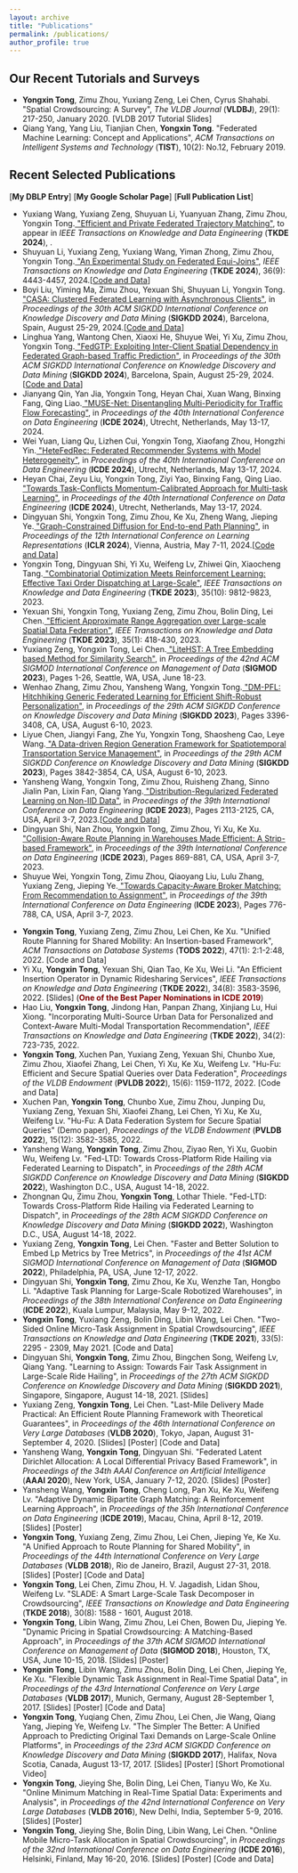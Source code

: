 ```yaml
---
layout: archive
title: "Publications"
permalink: /publications/
author_profile: true
---
```


Our Recent Tutorials and Surveys
------
<ul>
	     <li><b>Yongxin Tong</b>, Zimu Zhou, Yuxiang Zeng, Lei Chen, Cyrus Shahabi. &quot;<a href="https://link.springer.com/article/10.1007/s00778-019-00568-7" target="_blank" style="text-decoration:none;">Spatial Crowdsourcing: A Survey</a>&quot;, <I>The VLDB Journal</I> (<b>VLDBJ</b>), 29(1): 217-250, January 2020. [<a href="https://hufudb.com/homepage/vldb17_tutorial_slides.pdf" target="_blank" style="text-decoration:none;">VLDB 2017 Tutorial Slides</a>]
            </li>
            <li>Qiang Yang, Yang Liu, Tianjian Chen, <b>Yongxin Tong</b>.  &quot;<a href="https://hufudb.com/homepage/tist_fl.pdf" target="_blank" style="text-decoration:none;">Federated Machine Learning: Concept and Applications</a>&quot;, <I>ACM Transactions on Intelligent Systems and Technology</I> (<b>TIST</b>), 10(2): No.12, February 2019.
            </li>
</ul>

Recent Selected Publications
------
[<a href="http://www.informatik.uni-trier.de/~ley/db/indices/a-tree/t/Tong:Yongxin.html" target="_blank" style="text-decoration:none;"><b>My DBLP Entry</b></a>]&nbsp;[<a href="https://scholar.google.com/citations?user=aeCHfDIAAAAJ&hl=en&oi=ao" target="_blank" style="text-decoration:none;"><b>My Google Scholar Page</b></a>]&nbsp;[<a href="http:/hufudb.com/" target="_blank" style="text-decoration:none;"><b>Full Publication List</b></a>]

<!-- publication start -->

+ Yuxiang Wang, Yuxiang Zeng, Shuyuan Li, Yuanyuan Zhang, Zimu Zhou, Yongxin Tong.<a href="https://hufudb.com/./static/paper/2024/TKDE24-wang.pdf" target="_blank"> "Efficient and Private Federated Trajectory Matching"</a>, to appear in <i>IEEE Transactions on Knowledge and Data Engineering</i> (<b>TKDE 2024</b>), .
+ Shuyuan Li, Yuxiang Zeng, Yuxiang Wang, Yiman Zhong, Zimu Zhou, Yongxin Tong.<a href="https://hufudb.com/./static/paper/2024/TKDE24-li.pdf" target="_blank"> "An Experimental Study on Federated Equi-Joins"</a>, <i>IEEE Transactions on Knowledge and Data Engineering</i> (<b>TKDE 2024</b>), 36(9): 4443-4457, 2024.[[Code and Data](https://github.com/BUAA-BDA/Hufu-FedJoin-Benchmark)]
+ Boyi Liu, Yiming Ma, Zimu Zhou, Yexuan Shi, Shuyuan Li, Yongxin Tong.<a href="https://hufudb.com/./static/paper/2024/KDD24-liu.pdf" target="_blank"> "CASA: Clustered Federated Learning with Asynchronous Clients"</a>, in <i>Proceedings of the 30th ACM SIGKDD International Conference on Knowledge Discovery and Data Mining</i> (<b>SIGKDD 2024</b>), Barcelona, Spain, August 25-29, 2024.[[Code and Data](https://github.com/boyi-liu/CASA)]
+ Linghua Yang, Wantong Chen, Xiaoxi He, Shuyue Wei, Yi Xu, Zimu Zhou, Yongxin Tong.<a href="https://hufudb.com/./static/paper/2024/KDD24-yang.pdf" target="_blank"> "FedGTP: Exploiting Inter-Client Spatial Dependency in Federated Graph-based Traffic Prediction"</a>, in <i>Proceedings of the 30th ACM SIGKDD International Conference on Knowledge Discovery and Data Mining</i> (<b>SIGKDD 2024</b>), Barcelona, Spain, August 25-29, 2024.[[Code and Data](https://github.com/LarryHawkingYoung/KDD2024_FedGTP)]
+ Jianyang Qin, Yan Jia, Yongxin Tong, Heyan Chai, Xuan Wang, Binxing Fang, Qing Liao.<a href="https://hufudb.com/./static/paper/2024/ICDE24-qin.pdf" target="_blank"> "MUSE-Net: Disentangling Multi-Periodicity for Traffic Flow Forecasting"</a>, in <i>Proceedings of the 40th International Conference on Data Engineering</i> (<b>ICDE 2024</b>), Utrecht, Netherlands, May 13-17, 2024.
+ Wei Yuan, Liang Qu, Lizhen Cui, Yongxin Tong, Xiaofang Zhou, Hongzhi Yin.<a href="https://hufudb.com/./static/paper/2024/ICDE24-yuan.pdf" target="_blank"> "HeteFedRec: Federated Recommender Systems with Model Heterogeneity"</a>, in <i>Proceedings of the 40th International Conference on Data Engineering</i> (<b>ICDE 2024</b>), Utrecht, Netherlands, May 13-17, 2024.
+ Heyan Chai, Zeyu Liu, Yongxin Tong, Ziyi Yao, Binxing Fang, Qing Liao.<a href="https://hufudb.com/./static/paper/2024/ICDE24-chai.pdf" target="_blank"> "Towards Task-Conflicts Momentum-Calibrated Approach for Multi-task Learning"</a>, in <i>Proceedings of the 40th International Conference on Data Engineering</i> (<b>ICDE 2024</b>), Utrecht, Netherlands, May 13-17, 2024.
+ Dingyuan Shi, Yongxin Tong, Zimu Zhou, Ke Xu, Zheng Wang, Jieping Ye.<a href="https://hufudb.com/./static/paper/2024/ICLR24-shi.pdf" target="_blank"> "Graph-Constrained Diffusion for End-to-end Path Planning"</a>, in <i>Proceedings of the 12th International Conference on Learning Representations</i> (<b>ICLR 2024</b>), Vienna, Austria, May 7-11, 2024.[[Code and Data](https://github.com/dingyuan-shi/Graph-Diffusion-Planning)]
+ Yongxin Tong, Dingyuan Shi, Yi Xu, Weifeng Lv, Zhiwei Qin, Xiaocheng Tang.<a href="https://hufudb.com/./static/paper/2023/TKDE23_tong.pdf" target="_blank"> "Combinatorial Optimization Meets Reinforcement Learning: Effective Taxi Order Dispatching at Large-Scale"</a>, <i>IEEE Transactions on Knowledge and Data Engineering</i> (<b>TKDE 2023</b>), 35(10): 9812-9823, 2023.
+ Yexuan Shi, Yongxin Tong, Yuxiang Zeng, Zimu Zhou, Bolin Ding, Lei Chen.<a href="https://hufudb.com/./static/paper/2023/TKDE23_shi.pdf" target="_blank"> "Efficient Approximate Range Aggregation over Large-scale Spatial Data Federation"</a>, <i>IEEE Transactions on Knowledge and Data Engineering</i> (<b>TKDE 2023</b>), 35(1): 418-430, 2023.
+ Yuxiang Zeng, Yongxin Tong, Lei Chen.<a href="https://hufudb.com/./static/paper/2023/SIGMOD23_zeng.pdf" target="_blank"> "LiteHST: A Tree Embedding based Method for Similarity Search"</a>, in <i>Proceedings of the 42nd ACM SIGMOD International Conference on Management of Data</i> (<b>SIGMOD 2023</b>), Pages 1-26, Seattle, WA, USA, June 18-23.
+ Wenhao Zhang, Zimu Zhou, Yansheng Wang, Yongxin Tong.<a href="https://hufudb.com/./static/paper/2023/SIGKDD23_zhang.pdf" target="_blank"> "DM-PFL: Hitchhiking Generic Federated Learning for Efficient Shift-Robust Personalization"</a>, in <i>Proceedings of the 29th ACM SIGKDD Conference on Knowledge Discovery and Data Mining</i> (<b>SIGKDD 2023</b>), Pages 3396-3408, CA, USA, August 6-10, 2023.
+ Liyue Chen, Jiangyi Fang, Zhe Yu, Yongxin Tong, Shaosheng Cao, Leye Wang.<a href="https://hufudb.com/./static/paper/2023/SIGKDD23_chen.pdf" target="_blank"> "A Data-driven Region Generation Framework for Spatiotemporal Transportation Service Management"</a>, in <i>Proceedings of the 29th ACM SIGKDD Conference on Knowledge Discovery and Data Mining</i> (<b>SIGKDD 2023</b>), Pages 3842-3854, CA, USA, August 6-10, 2023.
+ Yansheng Wang, Yongxin Tong, Zimu Zhou, Ruisheng Zhang, Sinno Jialin Pan, Lixin Fan, Qiang Yang.<a href="https://hufudb.com/./static/paper/2023/ICDE23_wang.pdf" target="_blank"> "Distribution-Regularized Federated Learning on Non-IID Data"</a>, in <i>Proceedings of the 39th International Conference on Data Engineering</i> (<b>ICDE 2023</b>), Pages 2113-2125, CA, USA, April 3-7, 2023.[[Code and Data](https://github.com/BUAA-BDA/rfedavg)]
+ Dingyuan Shi, Nan Zhou, Yongxin Tong, Zimu Zhou, Yi Xu, Ke Xu.<a href="https://hufudb.com/./static/paper/2023/ICDE23_shi.pdf" target="_blank"> "Collision-Aware Route Planning in Warehouses Made Efficient: A Strip-based Framework"</a>, in <i>Proceedings of the 39th International Conference on Data Engineering</i> (<b>ICDE 2023</b>), Pages 869-881, CA, USA, April 3-7, 2023.
+ Shuyue Wei, Yongxin Tong, Zimu Zhou, Qiaoyang Liu, Lulu Zhang, Yuxiang Zeng, Jieping Ye.<a href="https://hufudb.com/./static/paper/2023/ICDE23_wei.pdf" target="_blank"> "Towards Capacity-Aware Broker Matching: From Recommendation to Assignment"</a>, in <i>Proceedings of the 39th International Conference on Data Engineering</i> (<b>ICDE 2023</b>), Pages 776-788, CA, USA, April 3-7, 2023.


<!-- publication end -->



<ul>
     <li><b>Yongxin Tong</b>, Yuxiang Zeng, Zimu Zhou, Lei Chen, Ke Xu. &quot;<a href="https://hufudb.com/static/paper/2022/TODS2022_Unified Route Planning for Shared Mobility- An Insertion-based Framework.pdf" target="_blank" style="text-decoration:none;">Unified Route Planning for Shared Mobility: An Insertion-based Framework</a>&quot;, <I>ACM Transactions on Database Systems</I> (<b>TODS 2022</b>), 47(1): 2:1-2:48, 2022. [<a href="https://github.com/BUAA-BDA/ridesharing-GreedyDP" target="_blank" style="text-decoration:none;">Code and Data</a>]
     </li>
     <li>Yi Xu, <b>Yongxin Tong</b>, Yexuan Shi, Qian Tao, Ke Xu, Wei Li. &quot;<a href="https://hufudb.com/static/paper/2022/TKDE2022_An Efficient Insertion Operator in Dynamic Ridesharing Services.pdf" target="_blank" style="text-decoration:none;">An Efficient Insertion Operator in Dynamic Ridesharing Services</a>&quot;, <I>IEEE Transactions on Knowledge and Data Engineering</I> (<b>TKDE 2022</b>), 34(8): 3583-3596, 2022. [<a href="icde19a_slides.pptx" target="_blank" style="text-decoration:none;">Slides</a>] (<b><font color="#800000">One of the Best Paper Nominations in ICDE 2019</font></b>)
     </li>
     <li>Hao Liu, <b>Yongxin Tong</b>, Jindong Han, Panpan Zhang, Xinjiang Lu, Hui Xiong. &quot;<a href="https://hufudb.com/static/paper/2022/TKDE2022_Incorporating Multi-Source Urban Data for Personalized and Context-Aware Multi-Modal Transportation Recommendation.pdf" target="_blank" style="text-decoration:none;">Incorporating Multi-Source Urban Data for Personalized and Context-Aware Multi-Modal Transportation Recommendation</a>&quot;, <I>IEEE Transactions on Knowledge and Data Engineering</I> (<b>TKDE 2022</b>), 34(2): 723-735, 2022.
     </li>
     <li><b>Yongxin Tong</b>, Xuchen Pan, Yuxiang Zeng, Yexuan Shi, Chunbo Xue, Zimu Zhou, Xiaofei Zhang, Lei Chen, Yi Xu, Ke Xu, Weifeng Lv. &quot;<a href="https://hufudb.com/static/paper/2022/PVLDB2022_Hu-Fu- Efficient and Secure SpatialQueries over Data Federation.pdf" target="_blank" style="text-decoration:none;">Hu-Fu: Efficient and Secure Spatial Queries over Data Federation</a>&quot;, <i>Proceedings of the VLDB Endowment</i> (<b>PVLDB 2022</b>), 15(6): 1159-1172, 2022. [<a href="https://github.com/BUAA-BDA/OpenHuFu" target="_blank" style="text-decoration:none;">Code and Data</a>]
     </li>
     <li> Xuchen Pan, <b>Yongxin Tong</b>, Chunbo Xue, Zimu Zhou, Junping Du, Yuxiang Zeng, Yexuan Shi, Xiaofei Zhang, Lei Chen, Yi Xu, Ke Xu, Weifeng Lv. &quot;<a href="https://hufudb.com/static/paper/2022/PVLDB2022_Hu-Fu A Data Federation System for Secure Spatial Queries.pdf" target="_blank" style="text-decoration:none;">Hu-Fu: A Data Federation System for Secure Spatial Queries</a>&quot; (Demo paper), <i>Proceedings of the VLDB Endowment</i> (<b>PVLDB 2022</b>), 15(12): 3582-3585, 2022.
     </li>
     <li>Yansheng Wang, <b>Yongxin Tong</b>, Zimu Zhou, Ziyao Ren, Yi Xu, Guobin Wu, Weifeng Lv. &quot;<a href="https://hufudb.com/static/paper/2022/SIGKDD2022_Fed-LTD Towards Cross-Platform Ride Hailing via.pdf" target="_blank" style="text-decoration:none;">Fed-LTD: Towards Cross-Platform Ride Hailing via Federated Learning to Dispatch</a>&quot;, in <i>Proceedings of the 28th ACM SIGKDD Conference on Knowledge Discovery and Data Mining</i> (<b>SIGKDD 2022</b>), Washington D.C., USA, August 14-18, 2022.
     </li>
     <li>Zhongnan Qu, Zimu Zhou, <b>Yongxin Tong</B>, Lothar Thiele. &quot;<a href="#" target="_blank" style="text-decoration:none;">Fed-LTD: Towards Cross-Platform Ride Hailing via Federated Learning to Dispatch</a>&quot;, in <i>Proceedings of the 28th ACM SIGKDD Conference on Knowledge Discovery and Data Mining</i> (<b>SIGKDD 2022</b>), Washington D.C., USA, August 14-18, 2022.
     </li>	     
     <li> Yuxiang Zeng, <b>Yongxin Tong</b>, Lei Chen. &quot;<a href="https://hufudb.com/static/paper/2022/SIGMOD22_HST.pdf" target="_blank" style="text-decoration:none;">Faster and Better Solution to Embed Lp Metrics by Tree Metrics</a>&quot;, in <i>Proceedings of the 41st ACM SIGMOD International Conference on Management of Data</i> (<b>SIGMOD 2022</b>), Philadelphia, PA, USA, June 12-17, 2022.
     </li>
     <li> Dingyuan Shi, <b>Yongxin Tong</b>, Zimu Zhou, Ke Xu, Wenzhe Tan, Hongbo Li. &quot;<a href="https://hufudb.com/static/paper/2022/ICDE2022_Adaptive%20Task%20Planning%20for%20Large-Scale%20Robotized%20Warehouses.pdf" target="_blank" style="text-decoration:none;">Adaptive Task Planning for Large-Scale Robotized Warehouses</a>&quot;, in <i>Proceedings of the 38th International Conference on Data Engineering</i> (<b>ICDE 2022</b>), Kuala Lumpur, Malaysia, May 9-12, 2022.
     </li>
     <li><b>Yongxin Tong</b>, Yuxiang Zeng, Bolin Ding, Libin Wang, Lei Chen.  &quot;<a href="https://hufudb.com/static/paper/2021/TKDE2021_Two-Sided%20Online%20Micro-Task%20Assignment%20in%20Spatial%20Crowdsourcing.pdf" target="_blank" style="text-decoration:none;">Two-Sided Online Micro-Task Assignment in Spatial Crowdsourcing</a>&quot;, <I>IEEE Transactions on Knowledge and Data Engineering</I> (<b>TKDE 2021</b>), 33(5): 2295 - 2309, May 2021. [<a href="https://github.com/BUAA-BDA/SpatialCrowdsourcing-GOMA" target="_blank" style="text-decoration:none;">Code and Data</a>]
     </li>
     <li>Dingyuan Shi, <b>Yongxin Tong</b>, Zimu Zhou, Bingchen Song, Weifeng Lv, Qiang Yang. &quot;<a href="https://hufudb.com/static/paper/2021/SIGKDD21_Learning to Assign- Towards Fair Task Assignment in Large-Scale Ride Hailing.pdf" target="_blank" style="text-decoration:none;">Learning to Assign: Towards Fair Task Assignment in Large-Scale Ride Hailing</a>&quot;, in <I>Proceedings of the 27th ACM SIGKDD Conference on Knowledge Discovery and Data Mining</I> (<b>SIGKDD 2021</b>), Singapore, Singapore, August 14-18, 2021. [<a href="https://hufudb.com/homepage/kdd21a_slides.pptx" target="_blank" style="text-decoration:none;">Slides</a>]
     </li>
     <li>Yuxiang Zeng, <b>Yongxin Tong</b>, Lei Chen. &quot;<a href="http://www.vldb.org/pvldb/vol13/p320-zeng.pdf" target="_blank" style="text-decoration:none;">Last-Mile Delivery Made Practical: An Efficient Route Planning Framework with Theoretical Guarantees</a>&quot;, in <I>Proceedings of the 46th International Conference on Very Large Databases</I> (<b>VLDB 2020</b>), Tokyo, Japan, August 31-September 4, 2020. [<a href="https://hufudb.com/static/paper/2020/VLDB20-LMD-github.ppsx" target="_blank" style="text-decoration:none;">Slides</a>] [<a href="https://hufudb.com/static/paper/2020/VLDB2020_Last-Mile Delivery Made Practical- An Efficient Route Planning Framework with Theoretical Guarantees.pdf" target="_blank" style="text-decoration:none;">Poster</a>]  [<a href="https://github.com/BUAA-BDA/ridesharing-LMD" target="_blank" style="text-decoration:none;">Code and Data</a>]
     </li>
     <li>Yansheng Wang, <b>Yongxin Tong</b>, Dingyuan Shi. &quot;<a href="https://hufudb.com/static/paper/2020/AAAI2020_Federated Latent Dirichlet Allocation-A Local Differential Privacy Based Framework.pdf" target="_blank" style="text-decoration:none;">Federated Latent Dirichlet Allocation: A Local Differential Privacy Based Framework</a>&quot;, in <I>Proceedings of the 34th AAAI Conference on Artificial Intelligence</i> (<b>AAAI 2020</b>), New York, USA, January 7-12, 2020. [<a href="https://hufudb.com/static/paper/2020/AAAI2020_Federated Latent Dirichlet Allocation-A Local Differential Privacy Based Framework_Poster.pdf" target="_blank" style="text-decoration:none;">Slides</a>] [<a href="https://hufudb.com/static/paper/2020/AAAI2020_Federated Latent Dirichlet Allocation-A Local Differential Privacy Based Framework_Poster.pdf" target="_blank" style="text-decoration:none;">Poster</a>]
     </li>
     <li>Yansheng Wang, <b>Yongxin Tong</b>, Cheng Long, Pan Xu, Ke Xu, Weifeng Lv.  &quot;<a href="https://hufudb.com/homepage/icde19b.pdf" target="_blank" style="text-decoration:none;">Adaptive Dynamic Bipartite Graph Matching: A Reinforcement Learning Approach</a>&quot;, in <I>Proceedings of the 35h International Conference on Data Engineering</I> (<b>ICDE 2019</b>), Macau, China, April 8-12, 2019. [<a href="https://hufudb.com/static/paper/2020/AAAI2020_Federated%20Latent%20Dirichlet%20Allocation-A%20Local%20Differential%20Privacy%20Based%20Framework_Poster.pdf" target="_blank" style="text-decoration:none;">Slides</a>] [<a href="https://hufudb.com/homepage/icde19b_poster.pdf" target="_blank" style="text-decoration:none;">Poster</a>]
     </li>
     <li><b>Yongxin Tong</b>, Yuxiang Zeng, Zimu Zhou, Lei Chen, Jieping Ye, Ke Xu.  &quot;<a href="http://www.vldb.org/pvldb/vol11/p1633-tong.pdf" target="_blank" style="text-decoration:none;">A Unified Approach to Route Planning for Shared Mobility</a>&quot;, in <I>Proceedings of the 44th International Conference on Very Large Databases</I> (<b>VLDB 2018</b>), Rio de Janeiro, Brazil, August 27-31, 2018. [<a href="https://hufudb.com/homepage/vldb18_slides.pptx" target="_blank" style="text-decoration:none;">Slides</a>] [<a href="https://hufudb.com/homepage/vldb18_poster.pdf" target="_blank" style="text-decoration:none;">Poster</a>] [<a href="https://github.com/BUAA-BDA/ridesharing-GreedyDP" target="_blank" style="text-decoration:none;">Code and Data</a>]
     </li>
     <li><b>Yongxin Tong</b>, Lei Chen, Zimu Zhou, H. V. Jagadish, Lidan Shou, Weifeng Lv.  &quot;<a href="https://ieeexplore.ieee.org/document/8268652/" target="_blank" style="text-decoration:none;">SLADE: A Smart Large-Scale Task Decomposer in Crowdsourcing</a>&quot;, <I>IEEE Transactions on Knowledge and Data Engineering</I> (<b>TKDE 2018</b>), 30(8): 1588 - 1601, August 2018.
     </li>
     <li><b>Yongxin Tong</b>,  Libin Wang, Zimu Zhou, Lei Chen, Bowen Du, Jieping Ye. "<a href="pricing_sigmod18.pdf" target="_blank" style="text-decoration:none;">Dynamic Pricing in Spatial Crowdsourcing: A Matching-Based Approach</a>", in <i>Proceedings of the 37th ACM SIGMOD International Conference on Management of Data</i> (<b>SIGMOD 2018</b>), Houston, TX, USA, June 10-15, 2018. [<a href="sigmod18_slides.pptx" target="_blank" style="text-decoration:none;">Slides</a>] [<a href="" target="_blank" style="text-decoration:none;">Poster</a>]
     </li>
     <li><b>Yongxin Tong</b>, Libin Wang, Zimu Zhou, Bolin Ding, Lei Chen, Jieping Ye, Ke Xu.  &quot;<a href="http://www.vldb.org/pvldb/vol10/p1334-tong.pdf" target="_blank" style="text-decoration:none;">Flexible Dynamic Task Assignment in Real-Time Spatial Data</a>&quot;, in <I>Proceedings of the 43rd International Conference on Very Large Databases</I> (<b>VLDB 2017</b>), Munich, Germany, August 28-September 1, 2017. [<a href="https://hufudb.com/homepage/sigmod18_slides.pptx" target="_blank" style="text-decoration:none;">Slides</a>] [<a href="https://hufudb.com/homepage/yongxintong.html" target="_blank" style="text-decoration:none;">Poster</a>] [<a href="https://github.com/BUAA-BDA/SpatialCrowdsourcing-TOBM" target="_blank" style="text-decoration:none;">Code and Data</a>]
     </li>
     <li><b>Yongxin Tong</b>, Yuqiang Chen, Zimu Zhou, Lei Chen, Jie Wang, Qiang Yang, Jieping Ye, Weifeng Lv. &quot;<a href="https://hufudb.com/homepage/uotd_kdd17.pdf" target="_blank" style="text-decoration:none;">The Simpler The Better: A Unified Approach to Predicting Original Taxi Demands on Large-Scale Online Platforms</a>&quot;, in <I>Proceedings of the 23rd ACM SIGKDD Conference on Knowledge Discovery and Data Mining</I> (<b>SIGKDD 2017</b>), Halifax, Nova Scotia, Canada, August 13-17, 2017. [<a href="https://hufudb.com/homepage/kdd17_slides.pptx" target="_blank" style="text-decoration:none;">Slides</a>] [<a href="https://hufudb.com/homepage/icde16_poster.pdf" target="_blank" style="text-decoration:none;">Poster</a>] [<a href="https://www.youtube.com/watch?v=OlZhSrdU3IA" target="_blank" style="text-decoration:none;">Short Promotional Video</a>]
     </li>
     <li><b>Yongxin Tong</b>, Jieying She, Bolin Ding, Lei Chen, Tianyu Wo, Ke Xu.  &quot;<a href="https://hufudb.com/homepage/ombm_vldb16.pdf" target="_blank" style="text-decoration:none;">Online Minimum Matching in Real-Time Spatial Data: Experiments and Analysis</a>&quot;, in <I>Proceedings of the 42nd International Conference on Very Large Databases</I> (<b>VLDB 2016</b>), New Delhi, India, September 5-9, 2016. [<a href="https://hufudb.com/homepage/vldb16_slides.pptx" target="_blank" style="text-decoration:none;">Slides</a>] [<a href="https://hufudb.com/homepage/vldb16_poster.pdf" target="_blank" style="text-decoration:none;">Poster</a>]
     </li>
     <li><b>Yongxin Tong</b>, Jieying She, Bolin Ding, Libin Wang, Lei Chen.  &quot;<a href="https://hufudb.com/homepage/online_icde16.pdf" target="_blank" style="text-decoration:none;">Online Mobile Micro-Task Allocation in Spatial Crowdsourcing</a>&quot;, in <I>Proceedings of the 32nd International Conference on Data Engineering</I> (<b>ICDE 2016</b>), Helsinki, Finland, May 16-20, 2016.  [<a href="https://hufudb.com/homepage/icde16_slides.pptx" target="_blank" style="text-decoration:none;">Slides</a>] [<a href="https://hufudb.com/homepage/icde16_poster.pdf" target="_blank" style="text-decoration:none;">Poster</a>] [<a href="https://github.com/BUAA-BDA/SpatialCrowdsourcing-GOMA" target="_blank" style="text-decoration:none;">Code and Data</a>]
     </li>
</ul>
